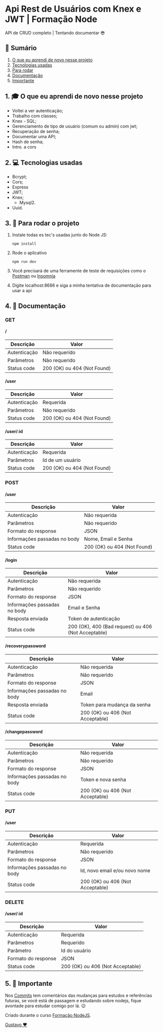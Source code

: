 # Api Rest de Usuários com Knex e JWT | Formação Node

API de CRUD completo | Tentando documentar 😎

## 📕 Sumário
1. [O que eu aprendi de novo nesse projeto](https://github.com/GustavoGomesDias/proj5#1--o-que-eu-aprendi-de-novo-nesse-projeto)
2. [Tecnologias usadas](https://github.com/GustavoGomesDias/proj5#2--tecnologias-usadas)
3. [Para rodar](https://github.com/GustavoGomesDias/proj5#3--para-rodar-o-projeto)
4. [Documentação](https://github.com/GustavoGomesDias/proj5/tree/main#4--documenta%C3%A7%C3%A3o)
5. [Importante](https://github.com/GustavoGomesDias/proj5#5--importante)

## 1. 🎓 O que eu aprendi de novo nesse projeto
* Voltei a ver autenticação;
* Trabalho com classes;
* Knex - SQL;
* Gerenciamento de tipo de usuário (comum ou admin) com jwt;
* Recuperação de senha;
* Documentar uma API;
* Hash de senha;
* Intro. a cors

## 2. 💻 Tecnologias usadas
* Bcrypt;
* Cors;
* Express
* JWT;
* Knex;
  * Mysql2.
* Uuid.


## 3. 🎉 Para rodar o projeto
1. Instale todas es tec's usadas junto do Node JS:

    ```
    npm install
    ```
2. Rode o aplicativo

    ```
    npm run dev
    ```
3. Você precisará de uma ferramente de teste de requisições como o [Postman](https://www.postman.com/) ou [Insomnia](https://insomnia.rest/)
4. Digite localhost:8686 e siga a minha tentativa de documentação para usar a api

## 4. 📖 Documentação

### GET
#### /
Descrição   | Valor
--------- | ------
Autenticação | Não requerido
Parâmetros | Não requerido
Status code | 200 (OK) ou 404 (Not Found)

#### /user
Descrição   | Valor
--------- | ------
Autenticação | Requerida
Parâmetros | Não requerido
Status code | 200 (OK) ou 404 (Not Found)


#### /user/:id
Descrição   | Valor
--------- | ------
Autenticação | Requerida
Parâmetros | Id de um usuário
Status code | 200 (OK) ou 404 (Not Found)

### POST
#### /user
Descrição   | Valor
--------- | ------
Autenticação | Não requerida
Parâmetros | Não requerido
Formato do response | JSON
Informações passadas no body | Nome, Email e Senha
Status code | 200 (OK) ou 404 (Not Found)

#### /login
Descrição   | Valor
--------- | ------
Autenticação | Não requerida
Parâmetros | Não requerido
Formato do response | JSON
Informações passadas no body | Email e Senha
Resposta enviada | Token de autenticação
Status code | 200 (OK), 400 (Bad request) ou 406 (Not Acceptable)

#### /recoverypassword
Descrição   | Valor
--------- | ------
Autenticação | Não requerida
Parâmetros | Não requerido
Formato do response | JSON
Informações passadas no body | Email
Resposta enviada | Token para mudança da senha
Status code | 200 (OK) ou 406 (Not Acceptable)

#### /changepassword
Descrição   | Valor
--------- | ------
Autenticação | Não requerida
Parâmetros | Não requerido
Formato do response | JSON
Informações passadas no body | Token e nova senha
Status code | 200 (OK) ou 406 (Not Acceptable)

### PUT
#### /user
Descrição   | Valor
--------- | ------
Autenticação | Requerida
Parâmetros | Não requerido
Formato do response | JSON
Informações passadas no body | Id, novo email e/ou novo nome
Status code | 200 (OK) ou 406 (Not Acceptable)

### DELETE
#### /user/:id
Descrição   | Valor
--------- | ------
Autenticação | Requerida
Parâmetros |  Requerido
Parâmetro | Id do usuário
Formato do response | JSON
Status code | 200 (OK) ou 406 (Not Acceptable)

## 5. 👀 Importante
Nos [Commits](https://github.com/GustavoGomesDias/guiapress/commits?author=GustavoGomesDias) tem comentários das mudanças para estudos e referências futuras, se você está de passagem e estudando sobre nodejs, fique avontade para estudar comigo por lá. 😉


Criado durante o curso [Formação NodeJS](https://www.udemy.com/course/formacao-nodejs/).

[Gustavo ❤](htpps://www.github.com/GustavoGomesDias)
